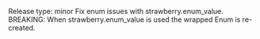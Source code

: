 Release type: minor
Fix enum issues with strawberry.enum_value.
BREAKING: When strawberry.enum_value is used the wrapped Enum is re-created.
